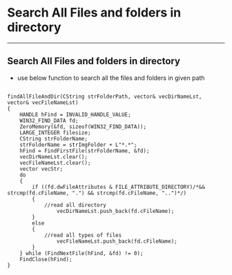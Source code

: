 # Search All Files and folders in directory

-----------------------------------------------------------------------------------------------------------------------------------

## Search All Files and folders in directory
  - use below function to search all the files and folders in given path
<pre><code>
findAllFileAndDir(CString strFolderPath, vector<CString>& vecDirNameLst, vector<CString>& vecFileNameLst)
{
	HANDLE hFind = INVALID_HANDLE_VALUE;
	WIN32_FIND_DATA fd;
	ZeroMemory(&fd, sizeof(WIN32_FIND_DATA));
	LARGE_INTEGER filesize;
	CString strFolderName;
	strFolderName = strImgFolder + L"*.*";
	hFind = FindFirstFile(strFolderName, &fd);
	vecDirNameLst.clear();
	vecFileNameLst.clear();
	vector<CString> vecStr;
	do
	{
		if ((fd.dwFileAttributes & FILE_ATTRIBUTE_DIRECTORY)/*&& strcmp(fd.cFileName, ".") && strcmp(fd.cFileName, "..")*/)
		{
			//read all directory
      			vecDirNameLst.push_back(fd.cFileName);
		}
		else
		{
			//read all types of files
      			vecFileNameLst.push_back(fd.cFileName);
		}
	} while (FindNextFile(hFind, &fd) != 0);
	FindClose(hFind);
}
</code></pre>
